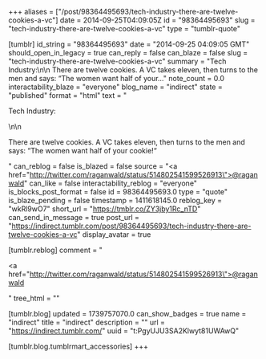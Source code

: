 +++
aliases = ["/post/98364495693/tech-industry-there-are-twelve-cookies-a-vc"]
date = 2014-09-25T04:09:05Z
id = "98364495693"
slug = "tech-industry-there-are-twelve-cookies-a-vc"
type = "tumblr-quote"

[tumblr]
id_string = "98364495693"
date = "2014-09-25 04:09:05 GMT"
should_open_in_legacy = true
can_reply = false
can_blaze = false
slug = "tech-industry-there-are-twelve-cookies-a-vc"
summary = "Tech Industry:\n\n There are twelve cookies. A VC takes eleven, then turns to the men and says: “The women want half of your..."
note_count = 0.0
interactability_blaze = "everyone"
blog_name = "indirect"
state = "published"
format = "html"
text = "<p>Tech Industry:</p>\n\n<p>There are twelve cookies. A VC takes eleven, then turns to the men and says: “The women want half of your cookie!&ldquo;</p>"
can_reblog = false
is_blazed = false
source = "<a href=\"http://twitter.com/raganwald/status/514802541599526913\">@raganwald</a>"
can_like = false
interactability_reblog = "everyone"
is_blocks_post_format = false
id = 98364495693.0
type = "quote"
is_blaze_pending = false
timestamp = 1411618145.0
reblog_key = "wkRl9wO7"
short_url = "https://tmblr.co/ZY3jby1Rc_nTD"
can_send_in_message = true
post_url = "https://indirect.tumblr.com/post/98364495693/tech-industry-there-are-twelve-cookies-a-vc"
display_avatar = true

[tumblr.reblog]
comment = "<p><a href=\"http://twitter.com/raganwald/status/514802541599526913\">@raganwald</a></p>"
tree_html = ""

[tumblr.blog]
updated = 1739757070.0
can_show_badges = true
name = "indirect"
title = "indirect"
description = ""
url = "https://indirect.tumblr.com/"
uuid = "t:PgyUJU3SA2Klwyt81UWAwQ"

[tumblr.blog.tumblrmart_accessories]
+++
